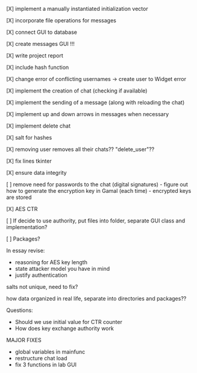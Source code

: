 
[X] implement a manually instantiated initialization vector

[X] incorporate file operations for messages

[X] connect GUI to database

[X] create messages GUI !!!

[X] write project report

[X] include hash function

[X] change error of conflicting usernames -> create user to Widget error

[X] implement the creation of chat (checking if available)

[X] implement the sending of a message (along with reloading the chat)

[X] implement up and down arrows in messages when necessary

[X] implement delete chat

[X] salt for hashes

[X] removing user removes all their chats?? "delete\_user"??

[X] fix lines tkinter

[X] ensure data integrity

[ ] remove need for passwords to the chat (digital signatures)
     - figure out how to generate the encryption key in Gamal (each time)
     - encrypted keys are stored

[X] AES CTR

[ ] If decide to use authority, put files into folder, separate GUI class and implementation?

[ ] Packages?



In essay revise: 
 - reasoning for AES key length
 - state attacker model you have in mind
 - justify authentication

salts not unique, need to fix?

how data organized in real life, separate into directories and
packages??

Questions: 
 - Should we use initial value for CTR counter
 - How does key exchange authority work




MAJOR FIXES
 - global variables in mainfunc
 - restructure chat load
 - fix 3 functions in lab GUI


















